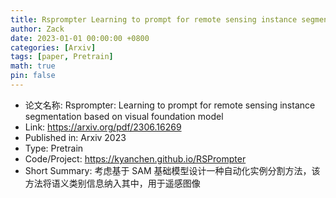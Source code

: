 ```yaml
---
title: Rsprompter Learning to prompt for remote sensing instance segmentation based on visual foundation model
author: Zack
date: 2023-01-01 00:00:00 +0800
categories: [Arxiv]
tags: [paper, Pretrain]
math: true
pin: false
---
```

- 论文名称: Rsprompter: Learning to prompt for remote sensing instance segmentation based on visual foundation model
- Link: https://arxiv.org/pdf/2306.16269
- Published in: Arxiv 2023
- Type: Pretrain
- Code/Project: https://kyanchen.github.io/RSPrompter
- Short Summary: 考虑基于 SAM 基础模型设计一种自动化实例分割方法，该方法将语义类别信息纳入其中，用于遥感图像
